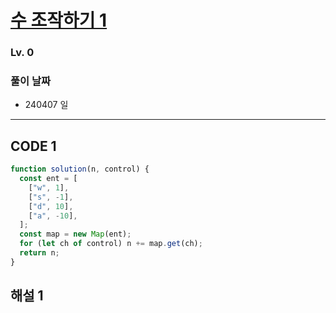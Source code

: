 # [수 조작하기 1](https://school.programmers.co.kr/learn/courses/30/lessons/181926)

### Lv. 0

### 풀이 날짜

- 240407 일

---

## CODE 1

```javascript
function solution(n, control) {
  const ent = [
    ["w", 1],
    ["s", -1],
    ["d", 10],
    ["a", -10],
  ];
  const map = new Map(ent);
  for (let ch of control) n += map.get(ch);
  return n;
}
```

## 해설 1
